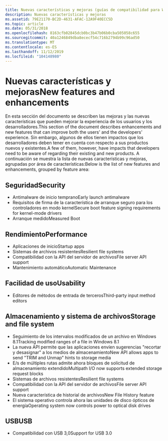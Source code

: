 ```yaml
---
title: Nuevas características y mejoras (guías de compatibilidad para Windows)
description: Nuevas características y mejoras
ms.assetid: 79E21170-BC2D-4631-AFAC-12A9F40ECC5D
ms.topic: article
ms.date: 05/31/2018
ms.openlocfilehash: 8163cfb02845dcb0bc3b47b06b0cba505058c655
ms.sourcegitcommit: 40a1246849dba8ececf54c716b2794b99c96ad50
ms.translationtype: MT
ms.contentlocale: es-ES
ms.lasthandoff: 11/12/2019
ms.locfileid: "104148980"
---
```

# <a name="new-features-and-enhancements"></a><span data-ttu-id="5a6ff-103">Nuevas características y mejoras</span><span class="sxs-lookup"><span data-stu-id="5a6ff-103">New features and enhancements</span></span>

<span data-ttu-id="5a6ff-104">En esta sección del documento se describen las mejoras y las nuevas características que pueden mejorar la experiencia de los usuarios y los desarrolladores.</span><span class="sxs-lookup"><span data-stu-id="5a6ff-104">This section of the document describes enhancements and new features that can improve both the users' and the developers' experience.</span></span> <span data-ttu-id="5a6ff-105">Sin embargo, algunos de ellos tienen impactos que los desarrolladores deben tener en cuenta con respecto a sus productos nuevos y existentes.</span><span class="sxs-lookup"><span data-stu-id="5a6ff-105">A few of them, however, have impacts that developers need to be aware of regarding their existing and new products.</span></span> <span data-ttu-id="5a6ff-106">A continuación se muestra la lista de nuevas características y mejoras, agrupadas por área de características:</span><span class="sxs-lookup"><span data-stu-id="5a6ff-106">Below is the list of new features and enhancements, grouped by feature area:</span></span>

## <a name="security"></a><span data-ttu-id="5a6ff-107">Seguridad</span><span class="sxs-lookup"><span data-stu-id="5a6ff-107">Security</span></span>

-   <span data-ttu-id="5a6ff-108">Antimalware de inicio temprano</span><span class="sxs-lookup"><span data-stu-id="5a6ff-108">Early launch antimalware</span></span>
-   <span data-ttu-id="5a6ff-109">Requisitos de firma de la característica de arranque seguro para los controladores en modo kernel</span><span class="sxs-lookup"><span data-stu-id="5a6ff-109">Secure boot feature signing requirements for kernel-mode drivers</span></span>
-   <span data-ttu-id="5a6ff-110">Arranque medido</span><span class="sxs-lookup"><span data-stu-id="5a6ff-110">Measured Boot</span></span>

## <a name="performance"></a><span data-ttu-id="5a6ff-111">Rendimiento</span><span class="sxs-lookup"><span data-stu-id="5a6ff-111">Performance</span></span>

-   <span data-ttu-id="5a6ff-112">Aplicaciones de inicio</span><span class="sxs-lookup"><span data-stu-id="5a6ff-112">Startup apps</span></span>
-   <span data-ttu-id="5a6ff-113">Sistemas de archivos resistentes</span><span class="sxs-lookup"><span data-stu-id="5a6ff-113">Resilient file systems</span></span>
-   <span data-ttu-id="5a6ff-114">Compatibilidad con la API del servidor de archivos</span><span class="sxs-lookup"><span data-stu-id="5a6ff-114">File server API support</span></span>
-   <span data-ttu-id="5a6ff-115">Mantenimiento automático</span><span class="sxs-lookup"><span data-stu-id="5a6ff-115">Automatic Maintenance</span></span>

## <a name="usability"></a><span data-ttu-id="5a6ff-116">Facilidad de uso</span><span class="sxs-lookup"><span data-stu-id="5a6ff-116">Usability</span></span>

-   <span data-ttu-id="5a6ff-117">Editores de métodos de entrada de terceros</span><span class="sxs-lookup"><span data-stu-id="5a6ff-117">Third-party input method editors</span></span>

## <a name="storage-and-file-system"></a><span data-ttu-id="5a6ff-118">Almacenamiento y sistema de archivos</span><span class="sxs-lookup"><span data-stu-id="5a6ff-118">Storage and file system</span></span>

-   <span data-ttu-id="5a6ff-119">Seguimiento de los intervalos modificados de un archivo en Windows 8.1</span><span class="sxs-lookup"><span data-stu-id="5a6ff-119">Tracking modified ranges of a file in Windows 8.1</span></span>
-   <span data-ttu-id="5a6ff-120">La nueva API permite que las aplicaciones envíen sugerencias "recortar y desasignar" a los medios de almacenamiento</span><span class="sxs-lookup"><span data-stu-id="5a6ff-120">New API allows apps to send "TRIM and Unmap" hints to storage media</span></span>
-   <span data-ttu-id="5a6ff-121">E/s de múltiples rutas admite ahora bloques de solicitud de almacenamiento extendido</span><span class="sxs-lookup"><span data-stu-id="5a6ff-121">Multipath I/O now supports extended storage request blocks</span></span>
-   <span data-ttu-id="5a6ff-122">Sistemas de archivos resistentes</span><span class="sxs-lookup"><span data-stu-id="5a6ff-122">Resilient file systems</span></span>
-   <span data-ttu-id="5a6ff-123">Compatibilidad con la API del servidor de archivos</span><span class="sxs-lookup"><span data-stu-id="5a6ff-123">File server API support</span></span>
-   <span data-ttu-id="5a6ff-124">Nueva característica de historial de archivos</span><span class="sxs-lookup"><span data-stu-id="5a6ff-124">New File History feature</span></span>
-   <span data-ttu-id="5a6ff-125">El sistema operativo controla ahora las unidades de disco ópticos de energía</span><span class="sxs-lookup"><span data-stu-id="5a6ff-125">Operating system now controls power to optical disk drives</span></span>

## <a name="usb"></a><span data-ttu-id="5a6ff-126">USB</span><span class="sxs-lookup"><span data-stu-id="5a6ff-126">USB</span></span>

-   <span data-ttu-id="5a6ff-127">Compatibilidad con USB 3,0</span><span class="sxs-lookup"><span data-stu-id="5a6ff-127">Support for USB 3.0</span></span>

 

 




